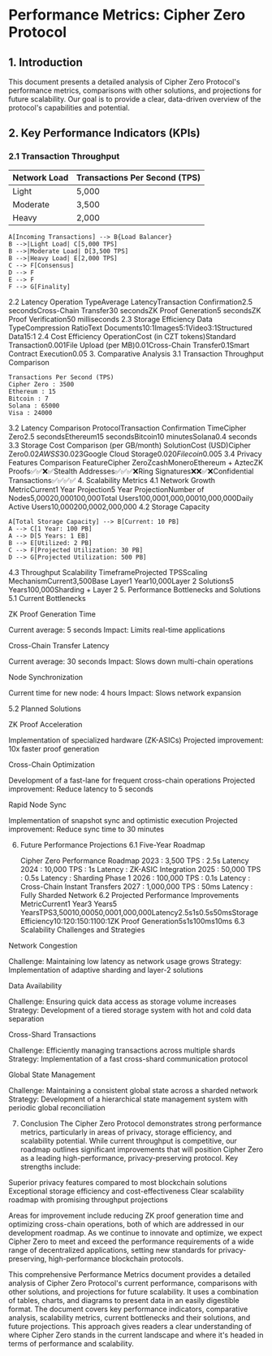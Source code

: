 # Performance Metrics: Cipher Zero Protocol

## 1. Introduction

This document presents a detailed analysis of Cipher Zero Protocol's performance metrics, comparisons with other solutions, and projections for future scalability. Our goal is to provide a clear, data-driven overview of the protocol's capabilities and potential.

## 2. Key Performance Indicators (KPIs)

### 2.1 Transaction Throughput

| Network Load | Transactions Per Second (TPS) |
|--------------|-------------------------------|
| Light        | 5,000                         |
| Moderate     | 3,500                         |
| Heavy        | 2,000                         |


    A[Incoming Transactions] --> B{Load Balancer}
    B -->|Light Load| C[5,000 TPS]
    B -->|Moderate Load| D[3,500 TPS]
    B -->|Heavy Load| E[2,000 TPS]
    C --> F[Consensus]
    D --> F
    E --> F
    F --> G[Finality]
2.2 Latency
Operation TypeAverage LatencyTransaction Confirmation2.5 secondsCross-Chain Transfer30 secondsZK Proof Generation5 secondsZK Proof Verification50 milliseconds
2.3 Storage Efficiency
Data TypeCompression RatioText Documents10:1Images5:1Video3:1Structured Data15:1
2.4 Cost Efficiency
OperationCost (in CZT tokens)Standard Transaction0.001File Upload (per MB)0.01Cross-Chain Transfer0.1Smart Contract Execution0.05
3. Comparative Analysis
3.1 Transaction Throughput Comparison

    Transactions Per Second (TPS)
    Cipher Zero : 3500
    Ethereum : 15
    Bitcoin : 7
    Solana : 65000
    Visa : 24000
3.2 Latency Comparison
ProtocolTransaction Confirmation TimeCipher Zero2.5 secondsEthereum15 secondsBitcoin10 minutesSolana0.4 seconds
3.3 Storage Cost Comparison (per GB/month)
SolutionCost (USD)Cipher Zero$0.02AWS S3$0.023Google Cloud Storage$0.020Filecoin$0.005
3.4 Privacy Features Comparison
FeatureCipher ZeroZcashMoneroEthereum + AztecZK Proofs✅✅❌✅Stealth Addresses✅✅✅❌Ring Signatures❌❌✅❌Confidential Transactions✅✅✅✅
4. Scalability Metrics
4.1 Network Growth
MetricCurrent1 Year Projection5 Year ProjectionNumber of Nodes5,00020,000100,000Total Users100,0001,000,00010,000,000Daily Active Users10,000200,0002,000,000
4.2 Storage Capacity

    A[Total Storage Capacity] --> B[Current: 10 PB]
    A --> C[1 Year: 100 PB]
    A --> D[5 Years: 1 EB]
    B --> E[Utilized: 2 PB]
    C --> F[Projected Utilization: 30 PB]
    D --> G[Projected Utilization: 500 PB]
4.3 Throughput Scalability
TimeframeProjected TPSScaling MechanismCurrent3,500Base Layer1 Year10,000Layer 2 Solutions5 Years100,000Sharding + Layer 2
5. Performance Bottlenecks and Solutions
5.1 Current Bottlenecks

ZK Proof Generation Time

Current average: 5 seconds
Impact: Limits real-time applications


Cross-Chain Transfer Latency

Current average: 30 seconds
Impact: Slows down multi-chain operations


Node Synchronization

Current time for new node: 4 hours
Impact: Slows network expansion



5.2 Planned Solutions

ZK Proof Acceleration

Implementation of specialized hardware (ZK-ASICs)
Projected improvement: 10x faster proof generation


Cross-Chain Optimization

Development of a fast-lane for frequent cross-chain operations
Projected improvement: Reduce latency to 5 seconds


Rapid Node Sync

Implementation of snapshot sync and optimistic execution
Projected improvement: Reduce sync time to 30 minutes



6. Future Performance Projections
6.1 Five-Year Roadmap

    Cipher Zero Performance Roadmap
    2023 : 3,500 TPS
         : 2.5s Latency
    2024 : 10,000 TPS
         : 1s Latency
         : ZK-ASIC Integration
    2025 : 50,000 TPS
         : 0.5s Latency
         : Sharding Phase 1
    2026 : 100,000 TPS
         : 0.1s Latency
         : Cross-Chain Instant Transfers
    2027 : 1,000,000 TPS
         : 50ms Latency
         : Fully Sharded Network
6.2 Projected Performance Improvements
MetricCurrent1 Year3 Years5 YearsTPS3,50010,00050,0001,000,000Latency2.5s1s0.5s50msStorage Efficiency10:120:150:1100:1ZK Proof Generation5s1s100ms10ms
6.3 Scalability Challenges and Strategies

Network Congestion

Challenge: Maintaining low latency as network usage grows
Strategy: Implementation of adaptive sharding and layer-2 solutions


Data Availability

Challenge: Ensuring quick data access as storage volume increases
Strategy: Development of a tiered storage system with hot and cold data separation


Cross-Shard Transactions

Challenge: Efficiently managing transactions across multiple shards
Strategy: Implementation of a fast cross-shard communication protocol


Global State Management

Challenge: Maintaining a consistent global state across a sharded network
Strategy: Development of a hierarchical state management system with periodic global reconciliation



7. Conclusion
The Cipher Zero Protocol demonstrates strong performance metrics, particularly in areas of privacy, storage efficiency, and scalability potential. While current throughput is competitive, our roadmap outlines significant improvements that will position Cipher Zero as a leading high-performance, privacy-preserving protocol.
Key strengths include:

Superior privacy features compared to most blockchain solutions
Exceptional storage efficiency and cost-effectiveness
Clear scalability roadmap with promising throughput projections

Areas for improvement include reducing ZK proof generation time and optimizing cross-chain operations, both of which are addressed in our development roadmap.
As we continue to innovate and optimize, we expect Cipher Zero to meet and exceed the performance requirements of a wide range of decentralized applications, setting new standards for privacy-preserving, high-performance blockchain protocols.

This comprehensive Performance Metrics document provides a detailed analysis of Cipher Zero Protocol's current performance, comparisons with other solutions, and projections for future scalability. It uses a combination of tables, charts, and diagrams to present data in an easily digestible format. The document covers key performance indicators, comparative analysis, scalability metrics, current bottlenecks and their solutions, and future projections. This approach gives readers a clear understanding of where Cipher Zero stands in the current landscape and where it's headed in terms of performance and scalability.

